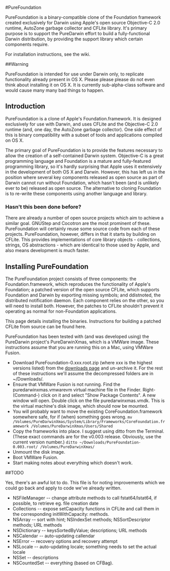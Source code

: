 #PureFoundation

PureFoundation is a binary-compatible clone of the Foundation framework created exclusively for Darwin using Apple's open source Objective-C 2.0 runtime, AutoZone garbage collector and CFLite library. It's primary purpose is to support the PureDarwin effort to build a fully-functional Darwin distribution, by providing the support library which certain components require.

For installation instructions, see the wiki.

##Warning

PureFoundation is intended for use under Darwin only, to replicate functionality already present in OS X. Please please please do not even think about installing it on OS X. It is currently sub-alpha-class software and would cause many many bad things to happen.

## Introduction

PureFoundation is a clone of Apple's Foundation.framework. It is designed exclusively for use with Darwin, and uses CFLite and the Objective-C 2.0 runtime (and, one day, the AutoZone garbage collector). One side effect of this is binary compatibility with a subset of tools and applications compiled on OS X.

The primary goal of PureFoundation is to provide the features necessary to allow the creation of a self-contained Darwin system. Objective-C is a great programming language and Foundation is a mature and fully-featured programming library, so it's hardly surprising that Apple uses it extensively in the development of both OS X and Darwin. However, this has left us in the position where several key components released as open source as part of Darwin cannot run without Foundation, which hasn't been (and is unlikely ever to be) released as open source. The alternative to cloning Foundation is to re-write these components using another language and library.

### Hasn't this been done before?

There are already a number of open source projects which aim to achieve a similar goal. GNUStep and Cocotron are the most prominent of these. PureFoundation will certainly reuse some source code from each of these projects. PureFoundation, however, differs in that it starts by building on CFLite. This provides implementations of core library objects - collections, strings, OS abstractions - which are identical to those used by Apple, and also means development is much faster.

## Installing PureFoundation

The PureFoundation project consists of three components: the Foundation.framework, which reproduces the functionality of Apple's Foundation; a patched version of the open source CFLite, which supports Foundation and Darwin by exporting missing symbols; and ddistnoted, the distributed notification daemon. Each component relies on the other, so you will need to install both. However, the patches to CFLite shouldn't prevent it operating as normal for non-Foundation applications.

This page details installing the binaries. Instructions for building a patched CFLite from source can be found here.

PureFoundation has been tested with (and was developed using) the PureDarwin project's PureDarwinXmas, which is a VMWare image. These instructions assume that you are running this on a Mac, using VMWare Fusion.

* Download PureFoundation-0.xxx.root.zip (where xxx is the highest versions listed) from the [downloads page](https://github.com/PureDarwin/PureFoundation/releases/tag/PureFoundation-0.0003.1) and un-archive it. For the rest of these instructions we'll assume the decompressed folders are in ~/Downloads/.
* Ensure that VMWare Fusion is not running. Find the puredarwinxmas.vmwarevm virtual machine file in the Finder. Right- (Command-) click on it and select "Show Package Contents". A new window will open. Double click on the file puredarwinxmas.vmdk. This is the virtual machine's disk image, which should now be mounted.
* You will probably want to move the existing CoreFoundation.framework somewhere safe, for if (when) something goes wrong. `mv /Volumes/PureDarwinXmas/System/Library/Frameworks/CoreFoundation.framework /Volumes/PureDarwinXmas/Users/Shared` 
* Copy the frameworks into place. I suggest using ditto from the Terminal. (These exact commands are for the v0.003 release. Obviously, use the current version number.) `ditto ~/Downloads/PureFoundation-0.003.root/ /Volumes/PureDarwinXmas/`
* Unmount the disk image.
* Boot VMWare Fusion.
* Start making notes about everything which doesn't work.

##TODO

Yes, there's an awful lot to do. This file is for noting improvements which we could go back and apply to code we've already written.

* NSFileManager -- change attribute methods to call fstat64/lstat64, if possible, to retrieve eg. file creation date
* Collections -- expose setCapacity functions in CFLite and call them in the corresponding initWithCapacity: methods.
* NSArray -- sort with hint; NSIndexSet methods; NSSortDescriptor methods; URL methods
* NSDictionary -- keysSortedByValue; descriptions; URL methods
* NSCalendar -- auto-updating callendar
* NSError -- recovery options and recovery attempt
* NSLocale -- auto-updating locale; something needs to set the actual locale
* NSSet -- descriptions
* NSCountedSet -- everything (based on CFBag).
